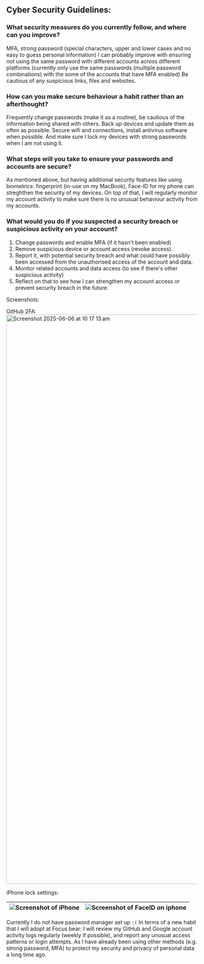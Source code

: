 ## Cyber Security Guidelines:

### What security measures do you currently follow, and where can you improve?
MFA, strong password (special characters, upper and lower cases and no easy to guess personal information)
I can probably improve with ensuring not using the same password with different accounts across different platforms (currently only use the same passwords (multiple password combinations) with the some of the accounts that have MFA enabled)
Be cautious of any suspicious links, files and websites.

### How can you make secure behaviour a habit rather than an afterthought?
Frequently change passwords (make it as a routine), be cautious of the information being shared with others.
Back up devices and update them as often as possible. Secure wifi and connections, install antivirus software when possible. And make sure I lock my devices with strong passwords when I am not using it.

### What steps will you take to ensure your passwords and accounts are secure?
As mentioned above, but having additional security features like using biometrics: fingerprint (in-use on my MacBook), Face-ID for my phone can streghthen the security of my devices. 
On top of that, I will regularly monitor my account activity to make sure there is no unusual behaviour activity from my accounts. 

### What would you do if you suspected a security breach or suspicious activity on your account?
1. Change passwords and enable MFA (if it hasn't been enabled)
2. Remove suspicious device or account access (revoke access).
3. Report it, with potential security breach and what could have possibly been accessed from the unauthorised access of the account and data.
4. Monitor related accounts and data access (to see if there's other suspicious activity)
5. Reflect on that to see how I can strengthen my account access or prevent security breach in the future.

Screenshots:

GitHub 2FA:
<img width="1496" alt="Screenshot 2025-06-06 at 10 17 13 am" src="https://github.com/user-attachments/assets/2cdbda22-9c9a-47fc-a6a1-d4edefe9e666" />

iPhone lock settings:

| ![Screenshot of iPhone](https://github.com/user-attachments/assets/f5ede230-fdd8-4153-b878-3cc4f21363a1) | ![Screenshot of FaceID on iphone](https://github.com/user-attachments/assets/eb4b8e3f-d9cd-4f56-b725-4f3921ededb2) |
|-----------------|-----------------|


Currently I do not have password manager set up `:(`
In terms of a new habit that I will adopt at Focus bear:
I will review my GitHub and Google account activity logs regularly (weekly if possible), and report any unusual access patterns or login attempts. As I have already been using other methods (e.g. strong password, MFA) to protect my security and privacy of personal data a long time ago.


